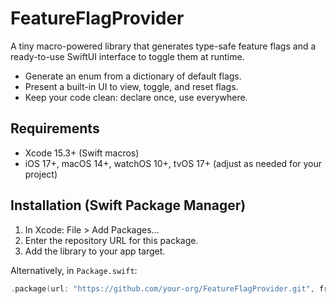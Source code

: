 # FeatureFlagProvider

A tiny macro-powered library that generates type-safe feature flags and a ready-to-use SwiftUI interface to toggle them at runtime.

- Generate an enum from a dictionary of default flags.
- Present a built-in UI to view, toggle, and reset flags.
- Keep your code clean: declare once, use everywhere.

## Requirements
- Xcode 15.3+ (Swift macros)
- iOS 17+, macOS 14+, watchOS 10+, tvOS 17+ (adjust as needed for your project)

## Installation (Swift Package Manager)
1. In Xcode: File > Add Packages…
2. Enter the repository URL for this package.
3. Add the library to your app target.

Alternatively, in `Package.swift`:
```swift
.package(url: "https://github.com/your-org/FeatureFlagProvider.git", from: "1.0.0")
